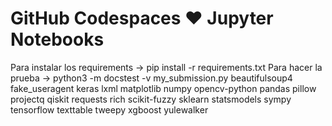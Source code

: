 # GitHub Codespaces ♥️ Jupyter Notebooks

Para instalar los requirements -> pip install -r requirements.txt
Para hacer la prueba -> python3 -m docstest -v my_submission.py
beautifulsoup4
fake_useragent
keras
lxml
matplotlib
numpy
opencv-python
pandas
pillow
projectq
qiskit
requests
rich
scikit-fuzzy
sklearn
statsmodels
sympy
tensorflow
texttable
tweepy
xgboost
yulewalker
